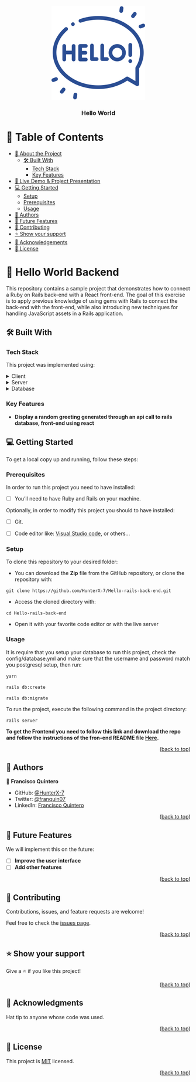<a name="readme-top"></a>

<div align="center">
  <img src="./hello.png" alt="logo" width="256"  height="auto" />
  <br/>

  <h3><b>Hello World</b></h3>

</div>

<!-- TABLE OF CONTENTS -->

# 📗 Table of Contents

- [📖 About the Project](#about-project)
  - [🛠 Built With](#built-with)
    - [Tech Stack](#tech-stack)
    - [Key Features](#key-features)
- [🚀 Live Demo & Project Presentation](#live-demo)
- [💻 Getting Started](#getting-started)
  - [Setup](#setup)
  - [Prerequisites](#prerequisites)
  - [Usage](#usage)
- [👥 Authors](#authors)
- [🔭 Future Features](#future-features)
- [🤝 Contributing](#contributing)
- [⭐️ Show your support](#support)
- [🙏 Acknowledgements](#acknowledgements)
- [📝 License](#license)

# 📖 Hello World Backend <a name="about-project"></a>

This repository contains a sample project that demonstrates how to connect a Ruby on Rails back-end with a React front-end. The goal of this exercise is to apply previous knowledge of using gems with Rails to connect the back-end with the front-end, while also introducing new techniques for handling JavaScript assets in a Rails application.

## 🛠 Built With <a name="built-with"></a>

### Tech Stack <a name="tech-stack"></a>

This project was implemented using:

<details>
  <summary>Client</summary>
  <ul>
    <li><a href="https://reactjs.org/">React.js</a></li>
  </ul>
</details>

<details>
  <summary>Server</summary>
  <ul>
    <li><a href="https://rubyonrails.org/">Ruby on Rails</a></li>
  </ul>
</details>

<details>
<summary>Database</summary>
  <ul>
    <li><a href="https://www.postgresql.org/">PostgreSQL</a></li>
  </ul>
</details>

### Key Features <a name="key-features"></a>

- **Display a random greeting generated through an api call to rails database, front-end using react**

## 💻 Getting Started <a name="getting-started"></a>

To get a local copy up and running, follow these steps:

### Prerequisites

In order to run this project you need to have installed:

- [ ] You’ll need to have Ruby and Rails on your machine.

Optionally, in order to modify this project you should to have installed:

- [ ] Git.

- [ ] Code editor like: [Visual Studio code](https://code.visualstudio.com/), or others...

### Setup

To clone this repository to your desired folder:

- You can download the **Zip** file from the GitHub repository, or clone the repository with:

```console
git clone https://github.com/HunterX-7/Hello-rails-back-end.git
```

- Access the cloned directory with:

```console
cd Hello-rails-back-end
```

- Open it with your favorite code editor or with the live server

### Usage

It is require that you setup your database to run this project, check the config/database.yml and make sure that the username and password match you postgresql setup, then run:

```console
yarn
```

```console
rails db:create
```

```console
rails db:migrate
```

To run the project, execute the following command in the project directory:

```console
rails server
```

**To get the Frontend you need to follow this link and download the repo and follow the instructions of the fron-end README file
[Here](https://github.com/HunterX-7/Hello-react-front-end).**

<p align="right">(<a href="#readme-top">back to top</a>)</p>


## 👥 Authors <a name="authors"></a>

👤 **Francisco Quintero**

- GitHub: [@HunterX-7](https://github.com/HunterX-7)
- Twitter: [@franquin07](https://twitter.com/franquin07)
- LinkedIn: [Francisco Quintero](https://www.linkedin.com/in/francisco-asis-quintero-cede%C3%B1o/)

<p align="right">(<a href="#readme-top">back to top</a>)</p>

## 🔭 Future Features <a name="future-features"></a>

We will implement this on the future:

- [ ] **Improve the user interface**
- [ ] **Add other features**

<p align="right">(<a href="#readme-top">back to top</a>)</p>

## 🤝 Contributing <a name="contributing"></a>

Contributions, issues, and feature requests are welcome!

Feel free to check the [issues page](https://github.com/HunterX-7/Hello-rails-back-end/issues).

<p align="right">(<a href="#readme-top">back to top</a>)</p>

## ⭐️ Show your support <a name="support"></a>

Give a ⭐️ if you like this project!

<p align="right">(<a href="#readme-top">back to top</a>)</p>

## 🙏 Acknowledgments <a name="acknowledgements"></a>

Hat tip to anyone whose code was used.

<p align="right">(<a href="#readme-top">back to top</a>)</p>

## 📝 License <a name="license"></a>

This project is [MIT](./LICENSE) licensed.

<p align="right">(<a href="#readme-top">back to top</a>)


